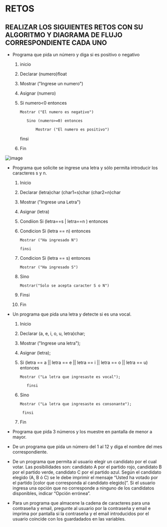 # RETOS
## REALIZAR LOS SIGUIENTES RETOS CON SU ALGORITMO Y DIAGRAMA DE FLUJO CORRESPONDIENTE CADA UNO 

* Programa que pida un número y diga si es positivo o negativo

  1. inicio

  2. Declarar (numero)float
                       
  3. Mostrar ("Ingrese un numero")

  4. Asignar (numero)

  5. Si numero<0 entonces 

         Mostrar ("El numero es negativo")

            Sino (numero>=0) entonces
  
                Mostrar ("El numero es positivo")

     finsi

  6. Fin

![image](https://user-images.githubusercontent.com/104279688/167275490-7d89a58b-799f-4811-949b-5daa3e61b38f.png)


* Programa que solicite se ingrese una letra y sólo permita introducir los caracteres s y n.

  1. Inicio 

  2. Declarar (letra)char
               (char1=s)char
               (char2=n)char
        
  3. Mostrar ("Ingrese una Letra")

  4. Asignar (letra)

  5. Condiion Si (letra==s | letra==n ) entonces 

  6. Condicion Si (letra == n) entonces

         Mostrar ("Ha ingresado N")
         
         finsi

  7. Condicion Si (letra == s) entonces

         Mostrar ("Ha ingresado S")
         
  8. Sino

         Mostrar("Solo se acepta caracter S o N")

  13. Finsi

  14. Fin
  
* Un programa que pida una letra y detecte si es una vocal. 

  1. Inicio
  
  2. Declarar (a, e, i, o, u, letra)char; 

  3. Mostrar ("Ingrese una letra");

  4. Asignar (letra);

  5. Si (letra == a || letra == e || letra == i || letra == o || letra == u) entonces 

         Mostrar ("La letra que ingresaste es vocal");
            
            finsi
  7. Sino 

         Mostrar ("La letra que ingresaste es consonante");
         
          finsi
          
  8. Fin


* Programa que pida 3 números y los muestre en pantalla de menor a mayor.  
* De un programa que pida un número del 1 al 12 y diga el nombre del mes correspondiente.
* De un programa que permita al usuario elegir un candidato por el cual votar. Las posibilidades son: candidato A por el partido rojo, candidato B por el partido verde, candidato C por el partido azul. Según el candidato elegido (A, B ó C) se le debe imprimir el mensaje “Usted ha votado por el partido [color que corresponda al candidato elegido]”. Si el usuario ingresa una opción que no corresponde a ninguno de los candidatos disponibles, indicar “Opción errónea”.
* Para un programa que almacene la cadena de caracteres para una contraseña y email, pregunte al usuario por la contraseña y email e imprima por pantalla si la contraseña y el email introducidos por el usuario coincide con los guardadados en las variables.
